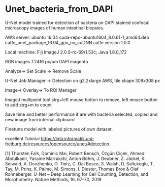 # Unet_bacteria_from_DAPI
U-Net model trained for detection of bacteria on DAPI stained confocal microscopy images of human intestinal biopsies.


AWS server:
ubuntu 16.04
cuda-repo-ubuntu1604_8.0.61-1_amd64.deb
caffe_unet_package_16.04_gpu_no_cuDNN
caffe version 1.0.0

Local machine:
Fiji ImageJ 2.0.0-rc-69/1.53c; Java 1.8.0_172


RGB images 7.2416 px/um DAPI magenta

Analyze-> Set Scale -> Remove Scale

U-Net Job Manager -> Detection on g2.2xlarge AWS, tile shape 308x308 px

Image-> Overlay-> To ROI Manager

ImageJ multipoint tool strg+left mouse botton to remove, left mouse botton to add
strg+m to count 

Save time and better performance if are with bacteria selected, copied and new image from internal clipboard

Finetune model with labeled pictures of own dataset.

excellent Tutorial
https://lmb.informatik.uni-freiburg.de/resources/opensource/unet/#detection


[1] Thorsten Falk, Dominic Mai, Robert Bensch, Özgün Çiçek, Ahmed Abdulkadir, Yassine Marrakchi, Anton Böhm, J. Deubner, Z. Jäckel, K. Seiwald, A. Dovzhenko, O. Tietz, C. Dal Bosco, S. Walsh, D. Saltukoglu, T. Tay, M. Prinz, K. Palme, M. Simons, I. Diester, Thomas Brox & Olaf Ronneberger. U-Net – Deep Learning for Cell Counting, Detection, and Morphometry. Nature Methods, 16, 67-70, 2019
